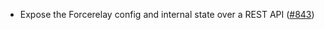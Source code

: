 - Expose the Forcerelay config and internal state over a REST API ([#843])

[#843]: https://github.com/informalsystems/ibc-rs/issues/843
